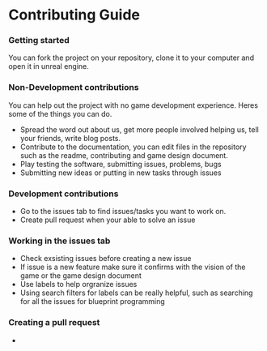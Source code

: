 # Contributing Guide 

### Getting started 
You can fork the project on your repository, clone it to your computer and open it in unreal engine.

### Non-Development contributions  
You can help out the project with no game development experience. Heres some of the things you can do.
* Spread the word out about us, get more people involved helping us, tell your friends, write blog posts.
* Contribute to the documentation, you can edit files in the repository such as the readme, contributing and game design document.  
* Play testing the software, submitting issues, problems, bugs 
* Submitting new ideas or putting in new tasks through issues 

### Development contributions 
* Go to the issues tab to find issues/tasks you want to work on. 
* Create pull request when your able to solve an issue 

### Working in the issues tab
* Check exsisting issues before creating a new issue 
* If issue is a new feature make sure it confirms with the vision of the game or the game design document 
* Use labels to help orgranize issues
* Using search filters for labels can be really helpful, such as searching for all the issues for blueprint programming 

### Creating a pull request 
* 
